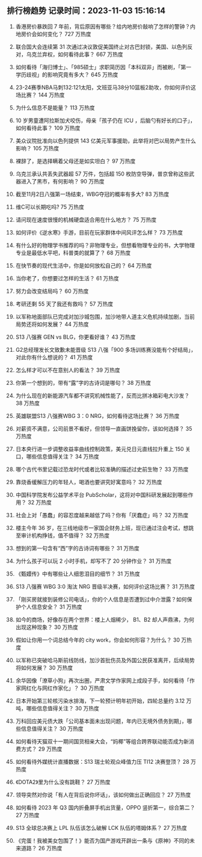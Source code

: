 
## 排行榜趋势 记录时间：2023-11-03 15:16:14
  
  1. 香港房价暴跌回 7 年前，背后原因有哪些？给内地房价敲响了怎样的警钟？内地房价会如何变化？ 727 万热度
    
  2. 联合国大会连续第 31 次通过决议敦促美国终止对古巴封锁，美国、以色列反对，乌克兰弃权，如何看待此事？ 667 万热度
    
  3. 如何看待「海归博士」、「985硕士」求职简历因「本科双非」而被刷，「第一学历歧视」的影响究竟有多大？ 645 万热度
    
  4. 23-24赛季NBA马刺132:121太阳，文班亚马38分10篮板2助攻，你如何评价这场比赛？ 144 万热度
    
  5. 为什么信息不是能量？ 113 万热度
    
  6. 10 岁男童遭阿拉斯加犬咬伤，母亲「孩子仍在 ICU ，后脑勺有好长的口子」，如何看待此事？ 109 万热度
    
  7. 美众议院批准向以色列提供 143 亿美元军事援助，此举将对巴以局势产生什么影响？ 105 万热度
    
  8. 裸辞了，是选择瞒着父母还是如实坦白？ 97 万热度
    
  9. 乌克兰承认共丢失武器超 57 万件，包括超 150 枚防空导弹，普京曾称这些武器进入了黑市，有何影响？ 90 万热度
    
  10. 截至11月2日八强第一场结束，WBG夺冠的概率有多大? 83 万热度
    
  11. 维C可以长期吃吗? 75 万热度
    
  12. 请问现在速度很慢的机械硬盘适合用在什么地方？ 75 万热度
    
  13. 如何评价《逆水寒》手游，目前在玩家群体中间风评怎么样？ 73 万热度
    
  14. 有什么好的物理学书推荐的吗？非物理专业，但想看物理专业的书，大学物理专业是最低水平吧，科普类的就算了？ 68 万热度
    
  15. 在快节奏的现代生活中，你是如何放松自己的？ 64 万热度
    
  16. 当你老了，你想要过怎样的生活？ 61 万热度
    
  17. 努力会改变结局吗？ 60 万热度
    
  18. 考研还剩 55 天了我还有救吗？ 57 万热度
    
  19. 以军称地面部队已完成对加沙城包围，加沙地带人道主义危机持续加剧，当前局势还将如何发展？ 44 万热度
    
  20. S13 八强赛 GEN vs BLG，你更看好谁？ 43 万热度
    
  21. G2总经理发长文致歉未能晋级 S13 八强「900 多场训练赛没能有个好结局」，对此你有什么想说的？ 41 万热度
    
  22. 怎么样才可以不在意别人的看法？ 39 万热度
    
  23. 你第一个想到的，带有“露”字的古诗词是哪句？ 38 万热度
    
  24. 为什么现在的新能源汽车都不讲究机械性能了，反而比拼冰箱彩电大沙发？ 38 万热度
    
  25. 英雄联盟S13 八强赛WBG 3：0 NRG，如何看待这场比赛？ 36 万热度
    
  26. 对薪资不满意，公司前景不看好，但领导一直画饼挽留你，该如何选择？ 35 万热度
    
  27. 日本央行进一步调整收益率曲线控制政策，美元兑日元直线拉升重上 150 关口，哪些信息值得关注？ 34 万热度
    
  28. 哪个古代书里记载过恐龙时代或者比较准确的描述过史前生物？ 33 万热度
    
  29. 靠烧香缓解压力的年轻人，喝酒也要讲究好寓意吗？ 32 万热度
    
  30. 中国科学院发布公益学术平台 PubScholar，这将对中国科研发展起到哪些作用？ 32 万热度
    
  31. 社会上对「愚蠢」的容忍度越来越低了吗？你有「厌蠢症」吗？ 32 万热度
    
  32. 楼主今年 36 岁，在三线地级市一家国企财务上班，现已通过注会考试，想跳至审计机构挣钱，值不值得？ 32 万热度
    
  33. 想到的第一句含有“西”字的古诗词有哪些？ 31 万热度
    
  34. 为什么孩子可以玩 2 小时手机，却写不了 20 分钟作业？ 31 万热度
    
  35. 《甄嬛传》中有哪些让人细思泪目的细节？ 31 万热度
    
  36. S13 八强赛 WBG 3:0 淘汰 NRG 晋级半决赛，如何评价这场比赛？ 31 万热度
    
  37. 「刚买房就接到装修公司电话」，你的个人信息是否遭到过中介泄露？如何保护个人信息安全？ 31 万热度
    
  38. 如今的商场，好像存在两个世界：楼上人烟稀少， B1、B2 却人声鼎沸，为何出现这种现象？ 30 万热度
    
  39. 假如让你用一个词总结今年的 city work，你会如何形容？为什么？ 30 万热度
    
  40. 以军称已突破哈马斯前线防线，加沙首批伤员及外国公民获准离开，后续局势将如何发展？ 30 万热度
    
  41. 余华因像「潦草小狗」再次出圈，严肃文学作家网上成段子手，如何看待「作家网红化与网红作家化」？ 30 万热度
    
  42. 日本开始第三轮核污染水排海，下一轮预计明年初开始，四轮总量约 3.12 万吨，哪些信息值得关注？ 30 万热度
    
  43. 万科回应美元债大跌「公司基本面未出现问题，年内已无境外债务到期」，哪些信息值得关注？ 30 万热度
    
  44. 如何看待天猫双十一期间国货相亲大会，“妈椰”等组合跨界联动能否成为新消费方式？ 29 万热度
    
  45. 如何看待外媒统计直播数据：S13 瑞士轮观众峰值力压 TI12 决赛登顶？ 28 万热度
    
  46. 《DOTA2》里为什么没有跳鞋？ 27 万热度
    
  47. 领导突然对你说「有人在背后说你坏话」，该如何做出正确回应？ 27 万热度
    
  48. 如何看待 2023 年 Q3 国内折叠屏手机出货量，OPPO 竖折第一，综合第二？ 27 万热度
    
  49. S13 全球总决赛上 LPL 队伍该怎么破解 LCK 队伍的塔姆体系？ 27 万热度
    
  50. 《完蛋！我被美女包围了！》能否为国产游戏开辟出一条与《原神》不同的未来道路？ 26 万热度
    